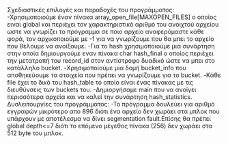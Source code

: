 Σχεδιαστικές επιλογές και παραδοχές του προγράμματος:
-Χρησιμοποιούμε έναν πίνακα array_open_file[MAXOPEN_FILES] ο οποίος ειναι global και περιέχει τον χαρακτηριστικό αριθμό του ανοιχτού αρχείου ωστε να γνωρίζει το πρόγραμμα σε ποιο αρχείο αναφερόμαστε κάθε φορά, τον αρχικοποιούμε με -1 για να γνωρίζουμε που θα μπει το αρχείο που θέλουμε να ανοίξουμε.
-Για το hash χρησιμοποιούμε μια συνάρτηση στην οποία δημιουργούμε εναν πίνακα char hash_final o οποίος περιέχει την μετατροπή του record_id στον αντίστροφο δυαδικό ώστε να μπει στο κατάλληλο bucket.
-Χρησιμοποιούμε μια δομή bucket_info που αποθηκεύουμε τα στοιχεία που πρέπει να γνωρίζουμε για το bucket.
-Κάθε file έχει το δικό του hash_table το οποίο είναι ένας πίνακας με τις διευθύνσεις των buckets του.
-Δημιοργήσαμε main που να ανοίγει περισσότερα αρχεία και να καλεί την συνάρτηση hash_statistics.
Δυσλειτουργίες του προγράμματος:
-Το πρόγραμμα δουλεύει για αριθμό εγγραφών μικρότερο απο 896 διότι ένα αρχείο δεν χωράει στα μπλοκ που υπάρχουν με αποτέλεσμα να δίνει segmentation fault.Επίσης θα πρέπει global depth<=7 διότι το επόμενο μέγεθος πίνακα (256) δεν χωράει στα 512 byte του μπλοκ.
  
